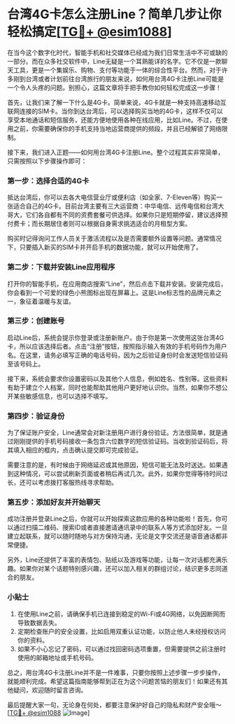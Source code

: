 # 台湾4G卡怎么注册Line？简单几步让你轻松搞定[[TG💪+ @esim1088](https://t.me/s/esim1088)]

在当今这个数字化时代，智能手机和社交媒体已经成为我们日常生活中不可或缺的一部分。而在众多社交软件中，Line无疑是一个耳熟能详的名字。它不仅是一款聊天工具，更是一个集娱乐、购物、支付等功能于一体的综合性平台。然而，对于许多刚到台湾或者计划前往台湾旅行的朋友来说，如何用台湾4G卡注册Line可能是一个令人头疼的问题。别担心，这篇文章将手把手教你如何轻松完成这一步骤！

首先，让我们来了解一下什么是4G卡。简单来说，4G卡就是一种支持高速移动互联网连接的SIM卡。当你到达台湾后，可以选择购买当地的4G卡，这样不仅可以享受本地通话和短信服务，还能方便地使用各种在线应用，比如Line。不过，在使用之前，你需要确保你的手机支持当地运营商提供的频段，并且已经解锁了网络限制。

接下来，我们进入正题——如何用台湾4G卡注册Line。整个过程其实非常简单，只需按照以下步骤操作即可：

### 第一步：选择合适的4G卡
抵达台湾后，你可以去各大电信营业厅或便利店（如全家、7-Eleven等）购买一张适合自己的4G卡。目前台湾主要有三大运营商：中华电信、远传电信和台湾大哥大，它们各自都有不同的资费套餐可供选择。如果你只是短期停留，建议选择预付费卡；而长期居住者则可以根据自身需求挑选适合的月租型方案。

购买时记得询问工作人员关于激活流程以及是否需要额外设置等问题。通常情况下，只要插入新买的SIM卡并开启手机的数据功能，就可以开始使用了。

### 第二步：下载并安装Line应用程序
打开你的智能手机，在应用商店搜索“Line”，然后点击下载并安装。安装完成后，你会看到一个可爱的绿色小熊图标出现在屏幕上。这是Line标志性的品牌元素之一，象征着温暖与友谊。

### 第三步：创建账号
启动Line后，系统会提示你登录或注册新账户。由于你是第一次使用这张台湾4G卡，所以应该选择后者。点击“注册”按钮，按照指示输入有效的手机号码作为用户名。在这里，请务必填写正确的电话号码，因为之后验证身份时会发送短信验证码至该号码上。

接下来，系统会要求你设置密码以及其他个人信息，例如姓名、性别等。这些资料有助于建立个人档案，同时也能帮助其他用户更好地认识你。当然，如果你不想公开某些敏感信息，也可以选择不填写。

### 第四步：验证身份
为了保证账户安全，Line通常会对新注册用户进行身份验证。方法很简单，就是通过刚刚提供的手机号码接收一条包含六位数字的短信验证码。当收到验证码后，将其填入相应的框内，点击确认提交即可完成验证。

需要注意的是，有时候由于网络延迟或其他原因，短信可能无法及时送达。如果遇到这种情况，可以尝试刷新页面或者稍后再试几次。此外，如果你觉得等待时间过长，还可以考虑拨打客服热线寻求帮助。

### 第五步：添加好友并开始聊天
成功注册并登录Line之后，你就可以开始探索这款应用的各种功能啦！首先，你可以通过扫描二维码、搜索ID或者直接邀请通讯录中的联系人等方式添加好友。一旦建立起联系，就可以随时随地与对方保持沟通，无论是文字交流还是语音通话都非常便捷。

另外，Line还提供了丰富的表情包、贴纸以及游戏等功能，让每一次对话都充满乐趣。如果你对某个话题特别感兴趣，还可以加入相关的群组讨论，结识更多志同道合的朋友。

### 小贴士
1. 在使用Line之前，请确保手机已连接到稳定的Wi-Fi或4G网络，以免因断网而导致数据丢失。
2. 定期检查账户的安全设置，比如启用双重认证功能，以防止他人未经授权访问你的资料。
3. 如果不小心忘记了密码，可以通过找回密码选项重置，但需要提供之前注册时使用的邮箱地址或手机号码。

总之，用台湾4G卡注册Line并不是一件难事，只要你按照上述步骤一步步操作，就能顺利完成。希望这篇指南能够帮到正在为这个问题苦恼的朋友们！如果还有其他疑问，欢迎随时留言咨询。

最后提醒大家一句，无论身在何处，都要注意保护好自己的隐私和财产安全哦～ [[TG💪+ @esim1088](https://t.me/s/esim1088) ![Image](https://i.postimg.cc/4NQfJmqS/Snipaste-2025-05-13-00-14-12.png)]
